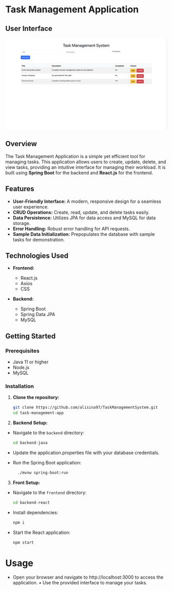 # Task Management Application

## User Interface
![UI-screenshot](UI-screenshot.png)

## Overview

The Task Management Application is a simple yet efficient tool for managing tasks. This application allows users to create, update, delete, and view tasks, providing an intuitive interface for managing their workload. It is built using **Spring Boot** for the backend and **React.js** for the frontend.

## Features

- **User-Friendly Interface:** A modern, responsive design for a seamless user experience.
- **CRUD Operations:** Create, read, update, and delete tasks easily.
- **Data Persistence:** Utilizes JPA for data access and MySQL for data storage.
- **Error Handling:** Robust error handling for API requests.
- **Sample Data Initialization:** Prepopulates the database with sample tasks for demonstration.

## Technologies Used

- **Frontend:**
  - React.js
  - Axios
  - CSS

- **Backend:**
  - Spring Boot
  - Spring Data JPA
  - MySQL

## Getting Started

### Prerequisites

- Java 11 or higher
- Node.js
- MySQL

### Installation

1. **Clone the repository:**

   ```bash
   git clone https://github.com/alisina97/TaskManagementSystem.git
   cd task-management-app

2. **Backend Setup:**
   
- Navigate to the `backend` directory:
  
  ```bash
  cd backend-java

- Update the application.properties file with your database credentials.
- Run the Spring Boot application:

	```bash
	  ./mvnw spring-boot:run

3. **Front Setup:**
   
- Navigate to the `frontend` directory:
    ```bash
  cd backend-react

- Install dependencies:
  ```bash
  npm i
- Start the React application:
  ```bash
  npm start

# Usage

- Open your browser and navigate to http://localhost:3000 to access the application.
	•	Use the provided interface to manage your tasks.
